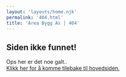 ```yaml
---
layout: 'layouts/home.njk'
permalink: '404.html'
title: 'Area Bygg As | 404'
---
```

## Siden ikke funnet!

Ops her er det noe galt..<br>
<a href='/'>Klikk her for å komme tilebake til hovedsiden.</a>
